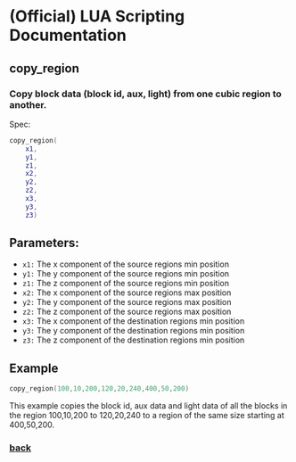 
# (Official) LUA Scripting Documentation

## copy_region

### Copy block data (block id, aux, light) from one cubic region to another.

Spec:
```lua
copy_region(
	x1,
	y1,
	z1,
	x2,
	y2,
	z2,
	x3,
	y3,
	z3)
```
## Parameters:
- `x1:` The x component of the source regions min position
- `y1:` The y component of the source regions min position
- `z1:` The z component of the source regions min position
- `x2:` The x component of the source regions max position
- `y2:` The y component of the source regions max position
- `z2:` The z component of the source regions max position
- `x3:` The x component of the destination regions min position
- `y3:` The y component of the destination regions min position
- `z3:` The z component of the destination regions min position
## Example
```lua
copy_region(100,10,200,120,20,240,400,50,200)
```
This example copies the block id, aux data and light data of all the blocks in the region 100,10,200 to 120,20,240 to a region of the same size starting at 400,50,200.
### [back](../blocks)
